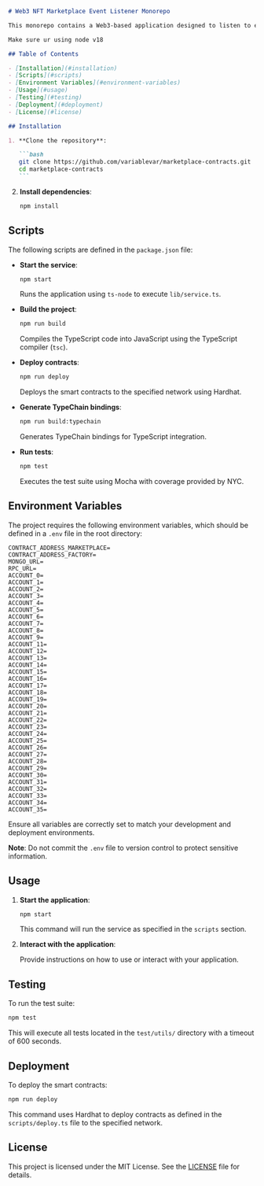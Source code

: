 ````markdown
# Web3 NFT Marketplace Event Listener Monorepo

This monorepo contains a Web3-based application designed to listen to events from an Ethereum-based NFT marketplace and manage the corresponding data in MongoDB.

Make sure ur using node v18

## Table of Contents

- [Installation](#installation)
- [Scripts](#scripts)
- [Environment Variables](#environment-variables)
- [Usage](#usage)
- [Testing](#testing)
- [Deployment](#deployment)
- [License](#license)

## Installation

1. **Clone the repository**:

   ```bash
   git clone https://github.com/variablevar/marketplace-contracts.git
   cd marketplace-contracts
   ```
````

2. **Install dependencies**:

   ```bash
   npm install
   ```

## Scripts

The following scripts are defined in the `package.json` file:

- **Start the service**:

  ```bash
  npm start
  ```

  Runs the application using `ts-node` to execute `lib/service.ts`.

- **Build the project**:

  ```bash
  npm run build
  ```

  Compiles the TypeScript code into JavaScript using the TypeScript compiler (`tsc`).

- **Deploy contracts**:

  ```bash
  npm run deploy
  ```

  Deploys the smart contracts to the specified network using Hardhat.

- **Generate TypeChain bindings**:

  ```bash
  npm run build:typechain
  ```

  Generates TypeChain bindings for TypeScript integration.

- **Run tests**:

  ```bash
  npm test
  ```

  Executes the test suite using Mocha with coverage provided by NYC.

## Environment Variables

The project requires the following environment variables, which should be defined in a `.env` file in the root directory:

```env
CONTRACT_ADDRESS_MARKETPLACE=
CONTRACT_ADDRESS_FACTORY=
MONGO_URL=
RPC_URL=
ACCOUNT_0=
ACCOUNT_1=
ACCOUNT_2=
ACCOUNT_3=
ACCOUNT_4=
ACCOUNT_5=
ACCOUNT_6=
ACCOUNT_7=
ACCOUNT_8=
ACCOUNT_9=
ACCOUNT_11=
ACCOUNT_12=
ACCOUNT_13=
ACCOUNT_14=
ACCOUNT_15=
ACCOUNT_16=
ACCOUNT_17=
ACCOUNT_18=
ACCOUNT_19=
ACCOUNT_20=
ACCOUNT_21=
ACCOUNT_22=
ACCOUNT_23=
ACCOUNT_24=
ACCOUNT_25=
ACCOUNT_26=
ACCOUNT_27=
ACCOUNT_28=
ACCOUNT_29=
ACCOUNT_30=
ACCOUNT_31=
ACCOUNT_32=
ACCOUNT_33=
ACCOUNT_34=
ACCOUNT_35=
```

Ensure all variables are correctly set to match your development and deployment environments.

**Note**: Do not commit the `.env` file to version control to protect sensitive information.

## Usage

1. **Start the application**:

   ```bash
   npm start
   ```

   This command will run the service as specified in the `scripts` section.

2. **Interact with the application**:

   Provide instructions on how to use or interact with your application.

## Testing

To run the test suite:

```bash
npm test
```

This will execute all tests located in the `test/utils/` directory with a timeout of 600 seconds.

## Deployment

To deploy the smart contracts:

```bash
npm run deploy
```

This command uses Hardhat to deploy contracts as defined in the `scripts/deploy.ts` file to the specified network.

## License

This project is licensed under the MIT License. See the [LICENSE](LICENSE) file for details.

```

```
